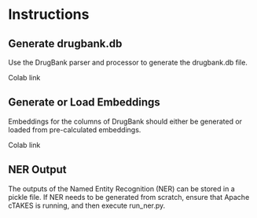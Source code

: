 # Instructions 
## Generate drugbank.db
Use the DrugBank parser and processor to generate the drugbank.db file.

Colab link

## Generate or Load Embeddings
Embeddings for the columns of DrugBank should either be generated or loaded from pre-calculated embeddings.

Colab link

## NER Output
The outputs of the Named Entity Recognition (NER) can be stored in a pickle file.
If NER needs to be generated from scratch, ensure that Apache cTAKES is running, and then execute run_ner.py.

